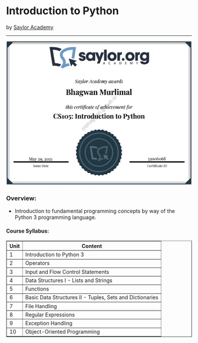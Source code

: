<h1>Introduction to Python</h1>
by <a href="https://learn.saylor.org/course/view.php?id=439">Saylor Academy</a>
<hr>

<!-- ![Certificate of Completion](unix_essential_training.jpg) -->

![Certificate of Achievement](/images/introduction_to_python_saylor.jpg)

<h3>Overview:</h3>
<ul>
 <li>Introduction to fundamental programming concepts by way of the Python 3 programming language. </li>
</ul>

<h4>Course Syllabus:</h4>

<table border="1">
 <tr>
  <th>Unit</th>
  <th>Content</th>
 </tr>
 <tr>
  <td>1</td>
  <td>Introduction to Python 3</td>
 </tr>
 <tr>
  <td>2</td>
  <td>Operators</td>
 </tr>
 <tr>
  <td>3</td>
  <td>Input and Flow Control Statements</td>
 </tr>
 <tr>
  <td>4</td>
  <td>Data Structures I - Lists and Strings</td>
 </tr>
 <tr>
  <td>5</td>
  <td>Functions</td>
 </tr>
 <tr>
  <td>6</td>
  <td>Basic Data Structures II - Tuples, Sets and Dictionaries</td>
 </tr>
  <tr>
  <td>7</td>
  <td>File Handling</td>
 </tr>
  <tr>
  <td>8</td>
  <td>Regular Expressions</td>
 </tr>
  <tr>
  <td>9</td>
  <td>Exception Handling</td>
 </tr>
  <tr>
  <td>10</td>
  <td>Object-Oriented Programming</td>
 </tr>
</table>
